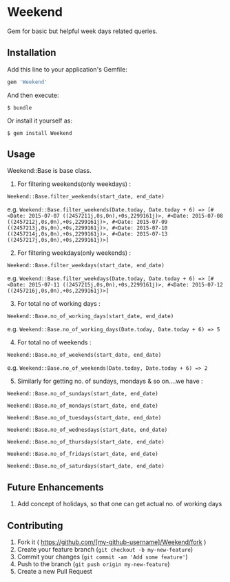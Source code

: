 # Weekend
Gem for basic but helpful week days related queries.

## Installation

Add this line to your application's Gemfile:

```ruby
gem 'Weekend'
```

And then execute:

    $ bundle

Or install it yourself as:

    $ gem install Weekend

## Usage

Weekend::Base is base class.

1) For filtering weekends(only weekdays) :

```Weekend::Base.filter_weekends(start_date, end_date)```

e.g. ```Weekend::Base.filter_weekends(Date.today, Date.today + 6) => [#<Date: 2015-07-07 ((2457211j,0s,0n),+0s,2299161j)>, #<Date: 2015-07-08 ((2457212j,0s,0n),+0s,2299161j)>, #<Date: 2015-07-09 ((2457213j,0s,0n),+0s,2299161j)>, #<Date: 2015-07-10 ((2457214j,0s,0n),+0s,2299161j)>, #<Date: 2015-07-13 ((2457217j,0s,0n),+0s,2299161j)>]```

2) For filtering weekdays(only weekends) :

```Weekend::Base.filter_weekdays(start_date, end_date)```

e.g. ```Weekend::Base.filter_weekdays(Date.today, Date.today + 6) => [#<Date: 2015-07-11 ((2457215j,0s,0n),+0s,2299161j)>, #<Date: 2015-07-12 ((2457216j,0s,0n),+0s,2299161j)>]```

3) For total no of working days :

```Weekend::Base.no_of_working_days(start_date, end_date)```

e.g. ```Weekend::Base.no_of_working_days(Date.today, Date.today + 6) => 5```

4) For total no of weekends :

```Weekend::Base.no_of_weekends(start_date, end_date)```

e.g. ```Weekend::Base.no_of_weekends(Date.today, Date.today + 6) => 2```

5) Similarly for getting no. of sundays, mondays & so on....we have :

```Weekend::Base.no_of_sundays(start_date, end_date)```

```Weekend::Base.no_of_mondays(start_date, end_date)```

```Weekend::Base.no_of_tuesdays(start_date, end_date)```

```Weekend::Base.no_of_wednesdays(start_date, end_date)```

```Weekend::Base.no_of_thursdays(start_date, end_date)```

```Weekend::Base.no_of_fridays(start_date, end_date)```

```Weekend::Base.no_of_saturdays(start_date, end_date)```


## Future Enhancements

1. Add concept of holidays, so that one can get actual no. of working days


## Contributing

1. Fork it ( https://github.com/[my-github-username]/Weekend/fork )
2. Create your feature branch (`git checkout -b my-new-feature`)
3. Commit your changes (`git commit -am 'Add some feature'`)
4. Push to the branch (`git push origin my-new-feature`)
5. Create a new Pull Request
